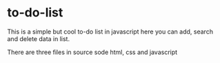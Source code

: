 # to-do-list
This is a simple but cool to-do list in javascript here you can add, search and delete data in list. 

There are three files in source sode html, css and javascript 
